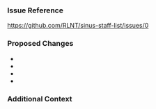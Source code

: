 <!-- Provide a short and clear title above -->

<!--
If you need help with the script, join the Discord instead!
https://discordapp.com/invite/Q3qxws6
-->

<!--
Please split your pull requests in logical commits especially if you implemented multiple features or fixed multiple bugs.
-->

### Issue Reference
<!--
Is your pull request related to an issue?
If so, mention it here. Only provide the link to it. You can also provide multiple links if your pull request is related to multiple issues.
Otherwise delete this section.
-->
https://github.com/RLNT/sinus-staff-list/issues/0

### Proposed Changes
<!--
Please list your changes here. Be as descriptive as possible.
If you delete this section and don't provide your changes, the pull request will be closed.
-->
-
-
-
-

### Additional Context
<!--
If you have any additional material that might be valuable for this pull request such as screenshots, provide them here.
Otherwise delete this section.
-->
